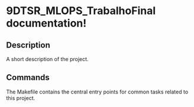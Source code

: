 # 9DTSR_MLOPS_TrabalhoFinal documentation!

## Description

A short description of the project.

## Commands

The Makefile contains the central entry points for common tasks related to this project.

